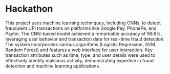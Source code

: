# Hackathon
 This project uses machine learning techniques, including CNNs, to detect fraudulent UPI transactions on platforms like Google Pay, PhonePe, and Paytm. The CNN-based model achieved a remarkable accuracy of 99.6%, leveraging user behavior and transaction data for real-time fraud detection.
 The system incorporates various algorithms (Logistic Regression, SVM, Random Forest) and features a
 web interface for user interaction. Key transaction attributes such as time, type, and user details were
 used to effectively identify malicious activity, demonstrating expertise in fraud detection and machine
 learning applications.